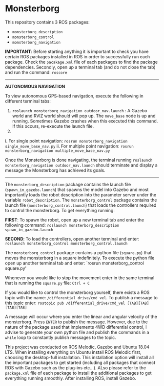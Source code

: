 # Monsterborg
This repository contains 3 ROS packages: 
* `monsterborg_description` 
* `monsterborg_control`
* `monsterborg_navigation`

**IMPORTANT**: Before starting anything it is important to check you have certain ROS packages installed in ROS in order to successfully run each package. Check the `pacakage.xml` file of each packages to find the package dependencies. Secondly, open up a terminal tab (and do not close the tab) and run the command: `roscore`
********************************************************************
**AUTONOMOUS NAVIGATION**

To view autonomous GPS-based navigation, execute the following in different terminal tabs:
1. `roslaunch monsterborg_navigation outdoor_nav.launch` : A Gazebo world and RVIZ world should will pop up. The `move_base` node is up and running. Sometimes Gazebo crashes when this executed this command. If this occurs, re-execute the launch file. 
2.
  i. For single point navigation:
`rosrun monsterborg_navigation single_move_base_nav.py`
  ii. For multiple point navigation:
`rosrun monsterborg_navigation multiple_move_base_nav.py`

Once the Monsterborg is done navigating, the terminal running `roslaunch monsterborg_navigation outdoor_nav.launch` should terminate and display a message the Monsterborg has achieved its goals. 

********************************************************************
The `monsterborg_description` package contains the launch file (`spawn_in_gazebo.launch`) that spawns the model into Gazebo and most importantly loads the robot description into the parameter server under the variable `robot_description`. The `monsterborg_control` package contains the launch file (`monsterborg_control.launch`) that loads the controllers required to control the monsterborg. To get everything running: 

**FIRST**: To spawn the robot, open up a new terminal tab and enter the following command: `roslaunch monsterborg_description spawn_in_gazebo.launch` 

**SECOND**: To load the controllers, open another terminal and enter: `roslaunch monsterborg_control monsterborg_control.launch`

The `monsterborg_control` package contains a python file (`square.py`) that moves the monsterborg in a square indefinitely. To execute the python file open up another 
terminal tab and enter: `rosrun monsterborg_control square.py' 

Whenever you would like to stop the movement enter in the same terminal that is running the `square.py` file: `Ctrl + C` 

If you would like to control the monsterborg yourself, there exists a ROS topic with the name: `/differential_drive/cmd_vel`. To publish a message 
to this topic enter: `rostopic pub /differential_drive/cmd_vel [TAB][TAB] [TAB][TAB]`

A message will occur where you enter the linear and angular velocity of the monsterborg. Press `ENTER` to publish the message. However, due to the nature 
of the package used that implements 4WD differential control, I advise to generate your own python file and publish the commands in a `while` loop to constantly
publish messages to the topic. 

This project was conducted on ROS Melodic, Gazebo and Ubuntu 18.04 LTS. When installing everything on Ubuntu install ROS Melodic first, choosing the desktop-full installation. This installation option will install all the important packages to get started (including all packages that connect ROS with Gazebo such as the plug-ins etc...). ALso please refer to the `package.xml` file of each package to install the additional packages to get everything running smoothly. After installing ROS, install Gazebo. 







